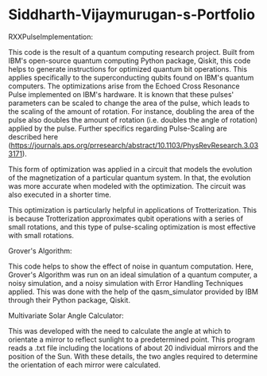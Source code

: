 # Siddharth-Vijaymurugan-s-Portfolio

RXXPulseImplementation:

This code is the result of a quantum computing research project. Built from IBM's open-source quantum computing Python package, Qiskit, this code helps to generate instructions for optimized quantum bit operations. This applies specifically to the superconducting qubits found on IBM's quantum computers. The optimizations arise from the Echoed Cross Resonance Pulse implemented on IBM's hardware. It is known that these pulses' parameters can be scaled to change the area of the pulse, which leads to the scaling of the amount of rotation. For instance, doubling the area of the pulse also doubles the amount of rotation (i.e. doubles the angle of rotation) applied by the pulse. Further specifics regarding Pulse-Scaling are described here (https://journals.aps.org/prresearch/abstract/10.1103/PhysRevResearch.3.033171).

This form of optimization was applied in a circuit that models the evolution of the magnetization of a particular quantum system. In that, the evolution was more accurate when modeled with the optimization. The circuit was also executed in a shorter time.

This optimization is particularly helpful in applications of Trotterization. This is because Trotterization approximates qubit operations with a series of small rotations, and this type of pulse-scaling optimization is most effective with small rotations.

Grover's Algorithm:

This code helps to show the effect of noise in quantum computation. Here, Grover's Algorithm was run on an ideal simulation of a quantum computer, a noisy simulation, and a noisy simulation with Error Handling Techniques applied. This was done with the help of the qasm_simulator provided by IBM through their Python package, Qiskit.

Multivariate Solar Angle Calculator:

This was developed with the need to calculate the angle at which to orientate a mirror to reflect sunlight to a predetermined point. This program reads a .txt file including the locations of about 20 individual mirrors and the position of the Sun. With these details, the two angles required to determine the orientation of each mirror were calculated.

